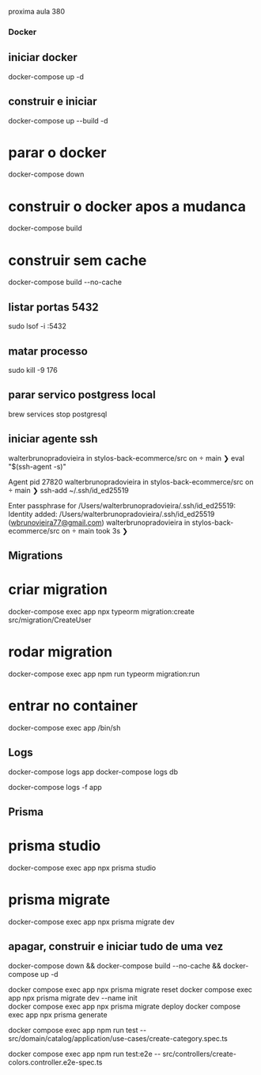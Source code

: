 proxima aula 380

### Docker

## iniciar docker

docker-compose up -d

## construir e iniciar

docker-compose up --build -d

# parar o docker

docker-compose down

# construir o docker apos a mudanca

docker-compose build

# construir sem cache

docker-compose build --no-cache

## listar portas 5432

sudo lsof -i :5432

## matar processo

sudo kill -9 176

## parar servico postgress local

brew services stop postgresql

## iniciar agente ssh

walterbrunopradovieira in stylos-back-ecommerce/src on  main ❯ eval "$(ssh-agent -s)"

Agent pid 27820
walterbrunopradovieira in stylos-back-ecommerce/src on  main ❯ ssh-add ~/.ssh/id_ed25519

Enter passphrase for /Users/walterbrunopradovieira/.ssh/id_ed25519:
Identity added: /Users/walterbrunopradovieira/.ssh/id_ed25519 (wbrunovieira77@gmail.com)
walterbrunopradovieira in stylos-back-ecommerce/src on  main took 3s ❯

## Migrations

# criar migration

docker-compose exec app npx typeorm migration:create src/migration/CreateUser

# rodar migration

docker-compose exec app npm run typeorm migration:run

# entrar no container

docker-compose exec app /bin/sh

## Logs

docker-compose logs app
docker-compose logs db

docker-compose logs -f app

## Prisma

# prisma studio

docker-compose exec app npx prisma studio

# prisma migrate

docker-compose exec app npx prisma migrate dev

## apagar, construir e iniciar tudo de uma vez

docker-compose down && docker-compose build --no-cache && docker-compose up -d


docker compose exec app npx prisma migrate reset
docker compose exec app npx prisma migrate dev --name init  
docker compose exec app npx prisma migrate deploy
docker compose exec app npx prisma generate

docker compose exec app npm run test -- src/domain/catalog/application/use-cases/create-category.spec.ts

docker compose exec app npm run test:e2e -- src/controllers/create-colors.controller.e2e-spec.ts
